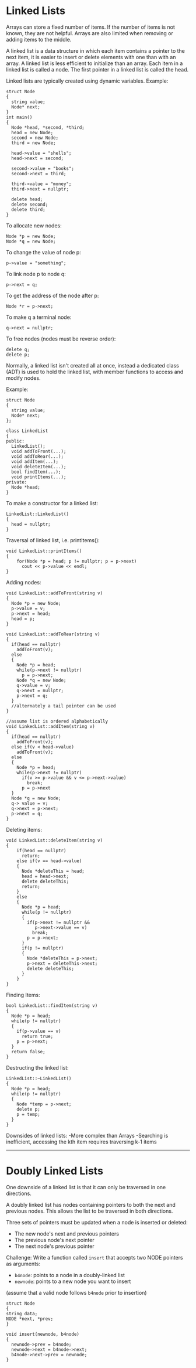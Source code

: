 # Linked Lists

Arrays can store a fixed number of items. If the number of items is not known,
they are not helpful. Arrays are also limited when removing or adding items to
the middle.

A linked list is a data structure in which each item contains a pointer to the
next item, it is easier to insert or delete elements with one than with an array.
A linked list is less efficient to initialize than an array. Each item in a linked
list is called a node. The first pointer in a linked list is called the head.

Linked lists are typically created using dynamic variables.
Example:
```
struct Node
{
  string value;
  Node* next;
}
int main()
{
  Node *head, *second, *third;
  head = new Node;
  second = new Node;
  third = new Node;

  head->value = "shells";
  head->next = second;

  second->value = "books";
  second->next = third;

  third->value = "money";
  third->next = nullptr;

  delete head;
  delete second;
  delete third;
}
```
To allocate new nodes:
```
Node *p = new Node;
Node *q = new Node;
```
To change the value of node p:
```
p->value = "something";
```
To link node p to node q:
```
p->next = q;
```
To get the address of the node after p:
```
Node *r = p->next;
```
To make q a terminal node:
```
q->next = nullptr;
```
To free nodes (nodes must be reverse order):
```
delete q;
delete p;
```

Normally, a linked list isn't created all at once, instead a dedicated class (ADT)
is used to hold the linked list, with member functions to access and modify nodes.

Example:
```
struct Node
{
  string value;
  Node* next;
};

class LinkedList
{
public:
  LinkedList();
  void addToFront(...);
  void addToRear(...);
  void addItem(...);
  void deleteItem(...);
  bool findItem(...);
  void printItems(...);
private:
  Node *head;
}
```

To make a constructor for a linked list:
```
LinkedList::LinkedList()
{
  head = nullptr;
}
```

Traversal of linked list, i.e. printItems():
```
void LinkedList::printItems()
{
    for(Node *p = head; p != nullptr; p = p->next)
      cout << p->value << endl;
}
```

Adding nodes:
```
void LinkedList::addToFront(string v)
{
  Node *p = new Node;
  p->value = v;
  p->next = head;
  head = p;
}
```
```
void LinkedList::addToRear(string v)
{
  if(head == nullptr)
    addToFront(v);
  else
  {
    Node *p = head;
    while(p->next != nullptr)
      p = p->next;
    Node *q = new Node;
    q->value = v;
    q->next = nullptr;
    p->next = q;
  }
  //alternately a tail pointer can be used
}
```
```
//assume list is ordered alphabetically
void LinkedList::addItem(string v)
{
  if(head == nullptr)
    addToFront(v);
  else if(v < head->value)
    addToFront(v);
  else
  {
    Node *p = head;
    while(p->next != nullptr)
      if(v >= p->value && v <= p->next->value)
        break;
      p = p->next
  }
  Node *q = new Node;
  q-> value = v;
  q->next = p->next;
  p->next = q;
}
```

Deleting items:
```
void LinkedList::deleteItem(string v)
{
    if(head == nullptr)
      return;
    else if(v == head->value)
    {
      Node *deleteThis = head;
      head = head->next;
      delete deleteThis;
      return;
    }
    else
    {
      Node *p = head;
      while(p != nullptr)
      {
        if(p->next != nullptr &&
           p->next->value == v)
          break;
        p = p->next;
      }
      if(p != nullptr)
      {
        Node *deleteThis = p->next;
        p->next = deleteThis->next;
        delete deleteThis;
      }
    }
}
```

Finding Items:
```
bool LinkedList::findItem(string v)
{
  Node *p = head;
  while(p != nullptr)
  {
    if(p->value == v)
      return true;
    p = p->next;
  }
  return false;
}
```

Destructing the linked list:
```
LinkedList::~LinkedList()
{
  Node *p = head;
  while(p != nullptr)
  {
    Node *temp = p->next;
    delete p;
    p = temp;
  }
}
```

Downsides of linked lists:
-More complex than Arrays
-Searching is inefficient, accessing the kth item requires traversing k-1 items

---

# Doubly Linked Lists

One downside of a linked list is that it can only be traversed in one directions.

A doubly linked list has nodes containing pointers to both the next and
previous nodes. This allows the list to be traversed in both directions.

Three sets of pointers must be updated when a node is inserted or deleted:
- The new node's next and previous pointers
- The previous node's next pointer
- The next node's previous pointer

Challenge:
Write a function called ```insert``` that accepts two NODE pointers as arguments:
- ```b4node```: points to a node in a doubly-linked list
- ```newnode```: points to a new node you want to insert

(assume that a valid node follows ```b4node``` prior to insertion)

```
struct Node
{
string data;
NODE *next, *prev;  
}

void insert(newnode, b4node)
{
  newnode->prev = b4node;
  newnode->next = b4node->next;
  b4node->next->prev = newnode;
}
```
